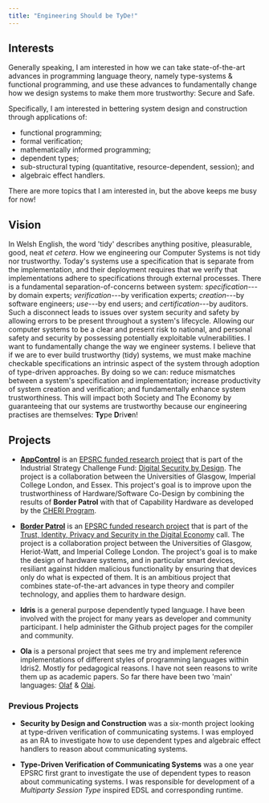 ```yaml
---
title: "Engineering Should be TyDe!"
---
```


## Interests

Generally speaking, I am interested in how we can take state-of-the-art advances in programming language theory, namely type-systems \& functional programming, and use these advances to fundamentally change how we design systems to make them more trustworthy: Secure and Safe.

Specifically, I am interested in bettering system design and construction through applications of:

+ functional programming;
+ formal verification;
+ mathematically informed programming;
+ dependent types;
+ sub-structural typing (quantitative, resource-dependent, session); and
+ algebraic effect handlers.

There are more topics that I am interested in, but the above keeps me busy for now!

## Vision

In Welsh English, the word 'tidy' describes anything positive, pleasurable, good, neat *et cetera*.
How we engineering our Computer Systems is not tidy nor trustworthy.
Today's systems use a specification that is separate from the implementation, and their deployment requires that we verify that implementations adhere to specifications through external processes.
There is a fundamental separation-of-concerns between system: *specification*---by domain experts; *verification*---by verification experts; *creation*---by software engineers; *use*---by end users; and *certification*---by auditors.
Such a disconnect leads to issues over system security and safety by allowing errors to be present throughout a system's lifecycle.
Allowing our computer systems to be a clear and present risk to national, and personal safety and security by possessing potentially exploitable vulnerabilities.
I want to fundamentally change the way we engineer systems.
I believe that if we are to ever build trustworthy (tidy) systems, we must make machine checkable specifications an intrinsic aspect of the system through adoption of type-driven approaches.
By doing so we can:
reduce mismatches between a system's specification and implementation;
increase productivity of system creation and verification; and
fundamentally enhance system trustworthiness.
This will impact both Society and The Economy by guaranteeing that our systems are trustworthy because our engineering practises are themselves: **Ty**pe **D**riv**e**n!

## Projects

+ [**AppControl**](https://dsbd-appcontrol.github.io) is an [EPSRC funded research project](https://gow.epsrc.ukri.org/NGBOViewGrant.aspx?GrantRef=EP/V000462/1) that is part of the Industrial Strategy Challenge Fund: [Digital Security by Design](https://epsrc.ukri.org/funding/calls/iscf-digital-security-by-design-research-projects/).
The project is a collaboration between the Universities of Glasgow, Imperial College London, and Essex.
This project's goal is to improve upon the trustworthiness of Hardware/Software Co-Design by combining the results of **Border Patrol** with that of Capability Hardware as developed by the [CHERI Program](https://www.cl.cam.ac.uk/research/security/ctsrd/cheri/dsbd.html).


+ [**Border Patrol**](https://border-patrol.github.io) is an [EPSRC funded research project](http://gow.epsrc.ac.uk/NGBOViewGrant.aspx?GrantRef=EP/N028201/1) that is part of the [Trust, Identity, Privacy and Security in the Digital Economy](https://www.epsrc.ac.uk/funding/calls/trustidentityprivacysecurity/) call.
The project is a collaboration project between the Universities of Glasgow, Heriot-Watt, and Imperial College London.
The project's goal is to make the design of hardware systems, and in particular smart devices, resiliant against hidden malicious functionality by ensuring that devices only do what is expected of them. It is an ambitious project that combines state-of-the-art advances in type theory and compiler technology, and applies them to hardware design.

+ **Idris** is a general purpose dependently typed language.
I have been involved with the project for many years as developer and community participant.
I help administer the Github project pages for the compiler and community.

+ **Ola** is a personal project that sees me try and implement reference implementations of different styles of programming languages within Idris2.
  Mostly for pedagogical reasons.
  I have not seen reasons to write them up as academic papers.
  So far there have been two 'main' languages: [Olaf](https://github.com/jfdm/olaf-lang) & [Olai](https://github.com/jfdm/olai-lang).

<!--
+ **BiGraphER** I am currently getting involved with the [BigraphER project](http://www.dcs.gla.ac.uk/~michele/bigrapher.html).
Bigraphs are an interesting formalism for modelling communicating systems.
I am applying my expertise in dependent types to help further reason about domain specific bigraphical models.
-->

### Previous Projects

+ **Security by Design and Construction** was a six-month project looking at type-driven verification of communicating systems. I was employed as an RA to investigate how to use dependent types and algebraic effect handlers to reason about communicating systems.

+ **Type-Driven Verification of Communicating Systems** was a one year EPSRC first grant to investigate the use of dependent types to reason about communicating systems. I was responsible for development of a *Multiparty Session Type* inspired EDSL and corresponding runtime.

<!--
## Software

Software that I develop for both work and other reasons.
There are more repo's on GitHub but I will list important ones here.

### Research

#### AppControl

See: <https://github.com/DSbD-AppControl>

#### Border-Patrol

See: <https://github.com/border-patrol>


#### From My PhD

+ @sif-lang
+ @idris-xml
+ @idris-grl
+ @idris-containers
+ @idris-config
+ @idris-argparse
+ @edda


#### Other

+ @sta-latex
-->
